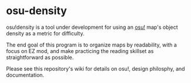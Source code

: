# osu-density
osu!density is a tool under development for using an [osu!](https://osu.ppy.sh/home) map's object density as a metric for difficulty.

The end goal of this program is to organize maps by readability, with a focus on EZ mod, and make practicing the reading skillset as straightforward as possible.

Please see this repository's wiki for details on osu!, design philosphy, and documentation.
